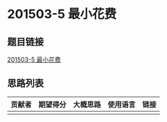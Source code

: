 # 201503-5 最小花费

## 题目链接

[201503-5 最小花费](http://118.190.20.162/view.page?gpid=T23)

## 思路列表

| 贡献者 | 期望得分 | 大概思路 | 使用语言 | 链接 |
| :-: | :-: | :-: | :-: | :-: | 
|  |  |  |  |  |
